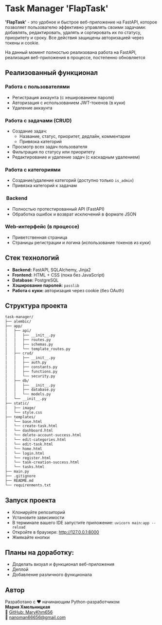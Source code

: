 # Task Manager 'FlapTask'

**'FlapTask'** - это удобное и быстрое веб-приложение на FastAPI, которое позволяет пользователю эффективно управлять своими задачами: добавлять, редактировать, удалять и сортировать их по статусу, приоритету и сроку. Все действия защищены авторизацией через токены и cookie.

На данный момент полностью реализована работа на FastAPI, реализация веб-приложения в процессе, постепенно обновляется

## Реализованный функционал

### Работа с пользователями
- Регистрация аккаунта (с хешированием пароля)
- Авторизация с использованием JWT-токенов (в куки)
- Удаление аккаунта

### Работа с задачами (CRUD)
- Создание задач:
    - Название, статус, приоритет, дедлайн, комментарии
    - Привязка категорий
- Просмотр всех задач пользователя
- Фильтрация по статусу или приоритету
- Редактирование и удаление задач (с каскадным удалением)

### Работа с категориями
- Создание/удаление категорий (доступно только `is_admin`)
- Привязка категорий к задачам

### ️ Backend
- Полностью протестированный API (FastAPI)
- Обработка ошибок и возврат исключений в формате JSON

### Web-интерфейс (в процессе)
- Приветственная страница
- Страницы регистрации и логина (использование токенов из куки)

## Стек технологий

- **Backend:** FastAPI, SQLAlchemy, Jinja2
- **Frontend:** HTML + CSS (пока без JavaScript)
- **Database:** PostgreSQL
- **Хэширование паролей:** `passlib`
- **Работа с куки:** авторизация через cookie (без OAuth)

## Структура проекта
```bash
task-manager/                 
├── alembic/                         
├── app/
│   ├── api/
│   │   ├── __init__.py
│   │   ├── routes.py
│   │   ├── schemas.py
│   │   └── template_routes.py
│   ├── crud/
│   │   ├── __init__.py
│   │   ├── auth.py
│   │   ├── constants.py
│   │   ├── functions.py
│   │   └── security.py
│   ├── db/
│   │   ├── __init__.py
│   │   ├── database.py
│   │   └── models.py
│   └── __init__.py
├── static/
│   ├── image/
│   └── style.css
├── templates/
│   └── base.html
│   └── create-task.html
│   └── dashboard.html
│   └── delete-account-success.html
│   └── edit-categories.html
│   └── edit-task.html
│   └── home.html
│   └── login.html
│   └── register.html
│   └── task-creation-success.html
│   └── tasks.html
├── main.py
├── .gitignore
├── README.md
└── requirenments.txt
```

## Запуск проекта

- Клонируйте репозиторий
- Установите зависимости
- В терминале вашего IDE запустите приложение: ``` uvicorn main:app --reload ```
- Откройте в браузере: http://127.0.0.1:8000
- Жмякайте кнопки

## Планы на доработку:
- Доделать визуал и функционал веб-приложения
- Деплой
- Добавление различного функционала

## Автор
Разработано с ❤️ начинающим Python-разработчиком  
**Мария Хмельницкая**  
🔗 [GitHub: MaryKhm656](https://github.com/MaryKhm656)  
📧 nanoman66656@gmail.com